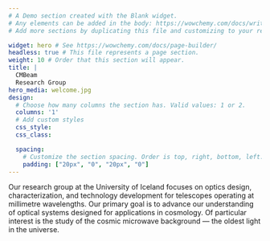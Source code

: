 ```yaml
---
# A Demo section created with the Blank widget.
# Any elements can be added in the body: https://wowchemy.com/docs/writing-markdown-latex/
# Add more sections by duplicating this file and customizing to your requirements.

widget: hero # See https://wowchemy.com/docs/page-builder/
headless: true # This file represents a page section.
weight: 10 # Order that this section will appear.
title: |
  CMBeam  
  Research Group
hero_media: welcome.jpg
design:
  # Choose how many columns the section has. Valid values: 1 or 2.
  columns: '1'
  # Add custom styles
  css_style:
  css_class:

  spacing:
    # Customize the section spacing. Order is top, right, bottom, left.
    padding: ["20px", "0", "20px", "0"]
---
```


<!-- <br> -->

Our research group at the University of Iceland focuses on optics design, characterization, and technology development for telescopes operating at millimetre wavelengths. Our primary goal is to advance our understanding of optical systems designed for applications in cosmology. Of particular interest is the study of the cosmic microwave background — the oldest light in the universe.

<!-- - - -

We are grateful for funding received by the European Research Council.
 -->